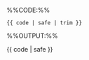 <!-- This boilerplate shows Markbind code and the rendered output of that code -->
<!-- Has 2 variables. -->
<!-- `code` - The MarkBind code content in this variable will appear in a code block containing the code, -->
<!--          and as rendered output of the code. The code cannot start or end with empty lines due to `trim` -->
<!-- `highlightStyle` (optional) - Defines the syntax coloring for the code block-->

%%CODE:%%
<div class="indented">

```{{ highlightStyle | safe }}{.no-line-numbers}
{{ code | safe | trim }}
```
</div>

%%OUTPUT:%%
<div class="indented">

<box border-left-color="grey" background-color="white">

{{ code | safe }}
</box>
</div>
